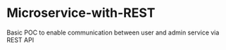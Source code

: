 # Microservice-with-REST
Basic POC to enable communication between user and admin service via REST API
